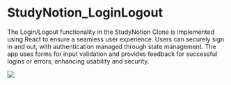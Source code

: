 
# StudyNotion_LoginLogout
The Login/Logout functionality in the StudyNotion Clone is implemented using React to ensure a seamless user experience. Users can securely sign in and out, with authentication managed through state management. The app uses forms for input validation and provides feedback for successful logins or errors, enhancing usability and security.

<img src="Screenshot.png" >

